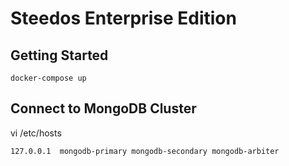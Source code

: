 # Steedos Enterprise Edition


## Getting Started

```
docker-compose up
```

## Connect to MongoDB Cluster

vi /etc/hosts

```
127.0.0.1  mongodb-primary mongodb-secondary mongodb-arbiter
```